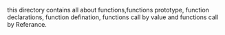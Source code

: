 this directory contains all about functions,functions prototype, function declarations, function defination, functions call by value and functions call by Referance.
